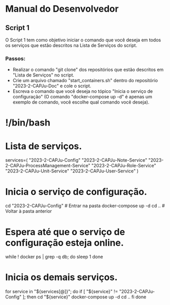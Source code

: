 # Manual do Desenvolvedor

## Script 1

O Script 1 tem como objetivo iniciar o comando que você deseja em todos os serviços que estão descritos na Lista de Serviços do script. 

### Passos:

- Realizar o comando "git clone" dos repositórios que estão descritos em "Lista de Serviços" no script.
- Crie um arquivo chamado "start_containers.sh" dentro do repositório "2023-2-CAPJu-Doc" e cole o script.
- Escreva o comando que você deseja no tópico "Inicia o serviço de configuração" (O comando "docker-compose up -d" é apenas um exemplo de comando, você escolhe qual comando você deseja).

# !/bin/bash

# Lista de serviços.
services=(
  "2023-2-CAPJu-Config"
  "2023-2-CAPJu-Note-Service"
  "2023-2-CAPJu-ProcessManagement-Service"
  "2023-2-CAPJu-Role-Service"
  "2023-2-CAPJu-Unit-Service"
  "2023-2-CAPJu-User-Service"
)

# Inicia o serviço de configuração.
cd "2023-2-CAPJu-Config"  # Entrar na pasta
  docker-compose up -d
cd ..  # Voltar à pasta anterior

# Espera até que o serviço de configuração esteja online.
while ! docker ps | grep -q db; do
  sleep 1
done

# Inicia os demais serviços.
for service in "${services[@]}"; do
  if [ "${service}" != "2023-2-CAPJu-Config" ]; then
    cd "${service}"
    docker-compose up -d
    cd ..
  fi
done